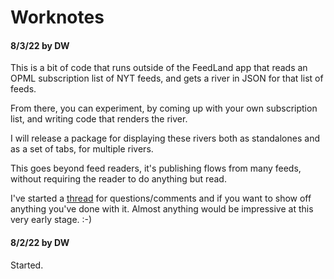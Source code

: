 # Worknotes

#### 8/3/22 by DW

This is a bit of code that runs outside of the FeedLand app that reads an OPML subscription list of NYT feeds, and gets a river in JSON for that list of feeds.

From there, you can experiment, by coming up with your own subscription list, and writing code that renders the river. 

I will release a package for displaying these rivers both as standalones and as a set of tabs, for multiple rivers. 

This goes beyond feed readers, it's publishing flows from many feeds, without requiring the reader to do anything but read. 

I've started a <a href="https://github.com/scripting/feedlandSupport/issues/13#issuecomment-1204155566">thread</a> for questions/comments and if you want to show off anything you've done with it. Almost anything would be impressive at this very early stage. :-)

#### 8/2/22 by DW

Started.


